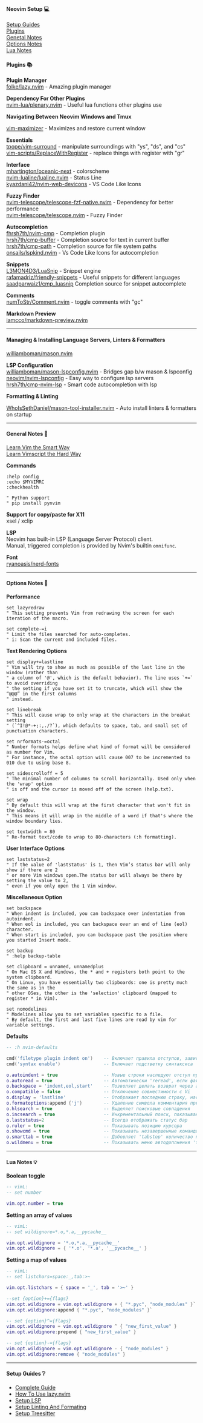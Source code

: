#### Neovim Setup :computer:

[Setup Guides](#setup-guides)  
[Plugins](#plugins)  
[Genetal Notes](#general-notes)  
[Options Notes](#options-notes)  
[Lua Notes](#lua-notes)

#### Plugins :books:

**Plugin Manager**  
[folke/lazy.nvim](https://github.com/folke/lazy.nvim) - Amazing plugin manager

**Dependency For Other Plugins**  
[nvim-lua/plenary.nvim](https://github.com/nvim-lua/plenary.nvim) - Useful lua functions other plugins use

**Navigating Between Neovim Windows and Tmux**
<!-- [christoomey/vim-tmux-navigator](https://github.com/christoomey/vim-tmux-navigator) -->
[vim-maximizer](https://github.com/szw/vim-maximizer) - Maximizes and restore current window

**Essentials**  
[tpope/vim-surround](https://github.com/tpope/vim-surround) - manipulate surroundings with "ys", "ds", and "cs"  
[vim-scripts/ReplaceWithRegister](https://github.com/vim-scripts/ReplaceWithRegister) - replace things with register with "gr"

**Interface**  
[mhartington/oceanic-next](https://github.com/mhartington/oceanic-next) - colorscheme  
[nvim-lualine/lualine.nvim](https://github.com/nvim-lualine/lualine.nvim) - Status Line  
[kyazdani42/nvim-web-devicons](https://github.com/kyazdani42/nvim-web-devicons) - VS Code Like Icons
<!-- [akinsho/bufferline.nvim](https://github.com/akinsho/bufferline.nvim) - Buffer Line -->

**Fuzzy Finder**  
[nvim-telescope/telescope-fzf-native.nvim](https://github.com/nvim-telescope/telescope-fzf-native.nvim) - Dependency for better performance  
[nvim-telescope/telescope.nvim](https://github.com/nvim-telescope/telescope.nvim) - Fuzzy Finder  
<!-- [stevearc/dressing.nvim](https://github.com/stevearc/dressing.nvim) - select/input ui improvement -->

**Autocompletion**  
[fhrsh7th/nvim-cmp](https://github.com/hrsh7th/nvim-cmp) - Completion plugin  
[hrsh7th/cmp-buffer](https://github.com/hrsh7th/cmp-buffer) - Completion source for text in current buffer  
[hrsh7th/cmp-path](https://github.com/hrsh7th/cmp-path)  - Completion source for file system paths  
[onsails/lspkind.nvim](https://github.com/onsails/lspkind.nvim) - Vs Code Like Icons for autocompletion

**Snippets**  
[L3MON4D3/LuaSnip](https://github.com/L3MON4D3/LuaSnip) - Snippet engine  
[rafamadriz/friendly-snippets](https://github.com/rafamadriz/friendly-snippets) - Useful snippets for different languages  
[saadparwaiz1/cmp_luasnip](https://github.com/saadparwaiz1/cmp_luasnip) Completion source for snippet autocomplete

**Comments**  
[numToStr/Comment.nvim](https://github.com/numToStr/Comment.nvim) - toggle comments with "gc"  
<!-- [JoosepAlviste/nvim-ts-context-commentstring](https://github.com/JoosepAlviste/nvim-ts-context-commentstring) - Requires treesitter -->

**Markdown Preview**  
[iamcco/markdown-preview.nvim](https://github.com/iamcco/markdown-preview.nvim)

---

#### Managing & Installing Language Servers, Linters & Formatters
[williamboman/mason.nvim](https://github.com/williamboman/mason.nvim)

**LSP Configuration**  
[williamboman/mason-lspconfig.nvim](williamboman/mason-lspconfig.nvim) - Bridges gap b/w mason & lspconfig  
[neovim/nvim-lspconfig](https://github.com/neovim/nvim-lspconfig) - Easy way to configure lsp servers  
[hrsh7th/cmp-nvim-lsp](https://github.com/hrsh7th/cmp-nvim-lsp) - Smart code autocompletion with lsp

**Formatting & Linting**
<!-- stevearc/conform.nvim - Easy way to configure formatters -->
<!-- mfussenegger/nvim-lint - Easy way to configure linters -->
[WhoIsSethDaniel/mason-tool-installer.nvim](https://github.com/WhoIsSethDaniel/mason-tool-installer.nvim) - Auto install linters & formatters on startup

---

#### General Notes :information_desk_person: 

[Learn Vim the Smart Way](https://learnvim.irian.to/)  
[Learn Vimscript the Hard Way](https://learnvimscriptthehardway.stevelosh.com/)

**Commands**

```vim
:help config
:echo $MYVIMRC
:checkhealth

" Python support
" pip install pynvim 
```

**Support for copy/paste for X11**  
xsel / xclip

**LSP**  
Neovim has built-in LSP (Language Server Protocol) client.  
Manual, triggered completion is provided by Nvim's builtin `omnifunc`.

**Font**  
[ryanoasis/nerd-fonts](https://github.com/ryanoasis/nerd-fonts)

---

#### Options Notes :mag_right:
**Performance**

```vim
set lazyredraw
" This setting prevents Vim from redrawing the screen for each iteration of the macro.

set complete-=i
" Limit the files searched for auto-completes.
" i: Scan the current and included files.
```

**Text Rendering Options**

```vim
set display+=lastline
" Vim will try to show as much as possible of the last line in the window (rather than
" a column of '@', which is the default behavior). The line uses `+=` to avoid overriding
" the setting if you have set it to truncate, which will show the “@@@” in the first columns
" instead.

set linebreak
" This will cause wrap to only wrap at the characters in the breakat setting 
" (`^I!@*-+;:,./?`), which defaults to space, tab, and small set of punctuation characters.

set nrformats-=octal
" Number formats helps define what kind of format will be considered as number for Vim.
" For instance, the octal option will cause 007 to be incremented to 010 due to using base 8.

set sidescrolloff = 5
" The minimal number of columns to scroll horizontally. Used only when the 'wrap' option
" is off and the cursor is moved off of the screen (help.txt).

set wrap
" By default this will wrap at the first character that won't fit in the window.
" This means it will wrap in the middle of a word if that's where the window boundary lies.

set textwidth = 80
" Re-format text/code to wrap to 80-characters (:h formatting).
```

**User Interface Options**

```vim
set laststatus=2
" If the value of 'laststatus' is 1, then Vim’s status bar will only show if there are 2
" or more Vim windows open.The status bar will always be there by setting the value to 2,
" even if you only open the 1 Vim window.
```

**Miscellaneous Option**

```vim
set backspace
" When indent is included, you can backspace over indentation from autoindent.
" When eol is included, you can backspace over an end of line (eol) character.
" When start is included, you can backspace past the position where you started Insert mode.

set backup
" :help backup-table

set clipboard = unnamed, unnamedplus
" On Mac OS X and Windows, the * and + registers both point to the system clipboard.
" On Linux, you have essentially two clipboards: one is pretty much the same as in the 
" other OSes, the other is the 'selection' clipboard (mapped to register * in Vim).

set nomodelines
" Modelines allow you to set variables specific to a file.
" By default, the first and last five lines are read by vim for variable settings.
```

**Defaults**

```Lua
-- :h nvim-defaults

cmd('filetype plugin indent on')    -- Включает правила отступов, зависящие от типа файла
cmd('syntax enable')                -- Включает подстветку синтаксиса

o.autoindent = true                 -- Новые строки наследуют отступ предыдущих строк  
o.autoread = true                   -- Автоматически 'reread', если файл был измененен вне Vim  
o.backspace = 'indent,eol,start'    -- Позволяет делать возврат через автоотступы, eol, 'старт'  
o.compatible = false                -- Отключение совместимости с Vi  
o.display = 'lastline'              -- Отображает последнюю строку, насколько это возможно  
o.formatoptions:append {'j'}        -- Удаление символа комментария при соединении строк  
o.hlsearch = true                   -- Выделяет поисковые совпадения  
o.incsearch = true                  -- Инкрементальный поиск, показывающий частичные совпадения  
o.laststatus=2                      -- Всегда отображать статус бар  
o.ruler = true                      -- Показывать позицию курсора  
o.showcmd = true                    -- Показывать незавершенные команды 'statusbar'  
o.smarttab = true                   -- Добовляет 'tabstop' количество пробелов при нажатии клавиши 'tab'  
o.wildmenu = true                   -- Показывать меню автодоплнения 'tab'
```

---

#### Lua Notes :bulb:

**Boolean toggle**

```Lua
-- vimL:
-- set number

vim.opt.number = true
```

**Setting an array of values**

```Lua
-- vimL:
-- set wildignore=*.o,*.a,__pycache__

vim.opt.wildignore = '*.o,*.a,__pycache__'
vim.opt.wildignore = { '*.o', '*.a', '__pycache__' }
```

**Setting a map of values**

```Lua
-- vimL:
-- set listchars=space:_,tab:>~

vim.opt.listchars = { space = '_', tab = '>~' }

--set {option}+={flags}
vim.opt.wildignore = vim.opt.wildignore + { "*.pyc", "node_modules" }`  
vim.opt.wildignore:append { "*.pyc", "node_modules" }`

-- set {option}^={flags}
vim.opt.wildignore = vim.opt.wildignore ^ { "new_first_value" }
vim.opt.wildignore:prepend { "new_first_value" }

-- set {option}-={flags}
vim.opt.wildignore = vim.opt.wildignore - { "node_modules" }
vim.opt.wildignore:remove { "node_modules" }
```

---

#### Setup Guides :grey_question:

- [Complete Guide](https://youtu.be/vdn_pKJUda8?si=A6tykSv-ll-bYXAs)
- [How To Use lazy.nvim](https://youtu.be/6mxWayq-s9I?si=iaHEX00Wv0OG4_M8)
- [Setup LSP](https://youtu.be/NL8D8EkphUw?si=bVEiu1z7_y0A3Flf)
- [Setup Linting And Formating](https://youtu.be/ybUE4D80XSk?si=o02_8eVKBTav9-an)
- [Setup Treesitter](https://youtu.be/CEMPq_r8UYQ?si=LgcXAz6xV9KsmvdT)

